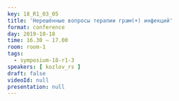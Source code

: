 ```yaml
---
key: 18_R1_03_05
title: 'Нерешённые вопросы терапии грам(+) инфекций'
format: conference
day: 2019-10-18
time: 16.30 – 17.00
room: room-1
tags:
  - symposium-18-r1-3
speakers: [ kozlov_rs ]
draft: false
videoId: null
presentation: null
---
```

